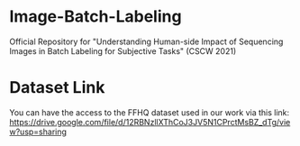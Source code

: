 # Image-Batch-Labeling
Official Repository for "Understanding Human-side Impact of Sequencing Images in Batch Labeling for Subjective Tasks" (CSCW 2021)

# Dataset Link
You can have the access to the FFHQ dataset used in our work via this link: https://drive.google.com/file/d/12RBNzllXThCoJ3JV5N1CPrctMsBZ_dTg/view?usp=sharing
